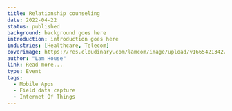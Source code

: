 ```yaml
---
title: Relationship counseling
date: 2022-04-22
status: published
background: background goes here
introduction: introduction goes here
industries: [Healthcare, Telecom]
coverimage: https://res.cloudinary.com/lamcom/image/upload/v1665421342/mindbeyond/icon/relationship_avky76.png
author: "Lam House"
link: Read more...
type: Event
tags:
  - Mobile Apps
  - Field data capture
  - Internet Of Things
---
```

<!--more-->

